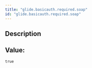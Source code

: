 ```yaml
---
title: "glide.basicauth.required.soap"
id: "glide.basicauth.required.soap"
---
```

## Description



## Value: 
```
true
```